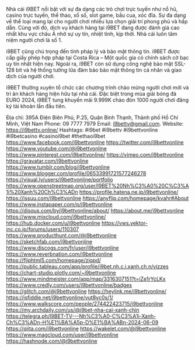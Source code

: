 Nhà cái i9BET  nổi bật với sự đa dạng các trò chơi trực tuyến như nổ hũ, casino trực tuyến, thể thao, xổ số, slot game, bầu cua, xóc đĩa. Sự đa dạng về thể loại mang lại cho người chơi nhiều lựa chọn giải trí phong phú và hấp dẫn​​. Cùng với đó, dịch vụ khách hàng tại i9BET đang được đánh giá cao nhất khu vực châu Á nhờ sự uy tín, nhiệt tình, kịp thời. Nhà cái luôn tâm niệm người chơi là số 1.

i9BET cũng chú trọng đến tính pháp lý và bảo mật thông tin. i9BET được cấp giấy phép hợp pháp tại Costa Rica – Một quốc gia có chính sách cờ bạc uy tín nhất hiện nay. Ngoài ra, i9BET còn sử dụng công nghệ bảo mật SSL-128 bit và hệ thống tường lửa đảm bảo bảo mật thông tin cá nhân và giao dịch của người chơi​​.

i9BET thường xuyên tổ chức các chương trình chào mừng người chơi mới và tri ân khách hàng hiện hữu tại nhà cái. Đặc biệt trong mùa giải bóng đá EURO 2024, i9BET tung khuyến mãi 9.999K chào đón 1000 người chơi đăng ký tài khoản lần đầu tiên.

Địa chỉ: 395A Điện Biên Phủ, P.25, Quận Bình Thạnh, Thành phố Hồ Chí Minh, Việt Nam
Phone: 09 7777 7979
Email: i9bettv@gmail.com.
Website: https://i9bettv.online/ 
Hashtags: #i9bet #i9bettv #i9bettvonline #i9betcasino #casinoi9bet #thethaoi9bet
https://www.facebook.com/i9bettvonline
https://twitter.com/i9bettvonline
https://www.youtube.com/@i9bettvonline
https://www.pinterest.com/i9bettvonline/
https://vimeo.com/i9bettvonline
https://gravatar.com/i9bettvonline
https://www.tumblr.com/blog/i9bettvonline
https://www.blogger.com/profile/06533991721577246278
https://visual.ly/users/i9bettvonline/portfolio
https://www.openstreetmap.org/user/I9BET%20Nh%C3%A0%20C%C3%A1i%20Xanh%20Ch%C3%ADn
https://profile.hatena.ne.jp/i9bettvonline/
https://issuu.com/i9bettvonline
https://anyflip.com/homepage/kvahr#About
https://www.instapaper.com/p/i9bettvonline
https://disqus.com/by/i9bettvonline/about/
https://about.me/i9bettvonline
https://www.mixcloud.com/i9bettvonline/
https://hub.docker.com/u/i9bettvonline
https://vws.vektor-inc.co.jp/forums/users/110307
https://www.producthunt.com/@i9bettvonline
https://sketchfab.com/i9bettvonline
https://www.discogs.com/fr/user/i9bettvonline
https://www.reverbnation.com/i9bettvonline
https://fliphtml5.com/homepage/zjqpd/
https://public.tableau.com/app/profile/i9bet.nh.c.i.xanh.ch.n/vizzes
https://chart-studio.plotly.com/~i9bettvonline
https://www.mindmeister.com/app/map/3316307151?t=iZe1rYcLKx
https://www.credly.com/users/i9bettvonline/badges
https://glitch.com/@i9bettvonline
https://heylink.me/i9bettvonline/
https://jsfiddle.net/i9bettvonline/vut8yc0s/1/
https://www.walkscore.com/people/274422423715/i9bettvonline
https://my.archdaily.com/us/@i9bet-nha-cai-xanh-chin
https://telegra.ph/I9BET-TV---Nh%C3%A0-C%C3%A1i-Xanh-Ch%C3%ADn-H%E1%BA%A5p-D%E1%BA%ABn-2024-06-09
https://qiita.com/i9bettvonline
https://wakelet.com/@i9bettvonline
https://www.magcloud.com/user/i9bettvonline
https://hashnode.com/@i9bettvonline
